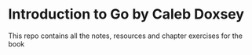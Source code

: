 # Introduction to Go by Caleb Doxsey

This repo contains all the notes, resources and chapter exercises for the book